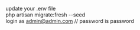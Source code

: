 update your .env file </br>
php artisan migrate:fresh --seed </br>
login as admin@admin.com // password is password
